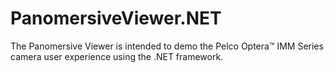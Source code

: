 # PanomersiveViewer.NET
The Panomersive Viewer is intended to demo the Pelco Optera™ IMM Series camera user experience using the .NET framework.
